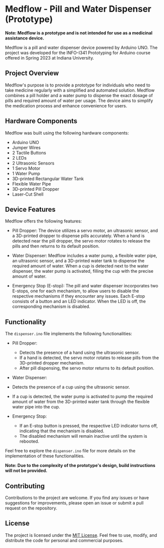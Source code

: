 # Medflow - Pill and Water Dispenser (Prototype)

**Note: Medflow is a prototype and is not intended for use as a medicinal assistance device.**

Medflow is a pill and water dispenser device powered by Arduino UNO. The project was developed for the INFO-I341 Prototyping for Arduino course offered in Spring 2023 at Indiana University.

## Project Overview

Medflow's purpose is to provide a prototype for individuals who need to take medicine regularly with a simplified and automated solution. Medflow combines a pill holder and a water pump to dispense the exact dosage of pills and required amount of water per usage. The device aims to simplify the medication process and enhance convenience for users.

## Hardware Components

Medflow was built using the following hardware components:

- Arduino UNO
- Jumper Wires
- 2 Tactile Buttons
- 2 LEDs
- 2 Ultrasonic Sensors
- 1 Servo Motor
- 1 Water Pump
- 3D-printed Rectangular Water Tank
- Flexible Water Pipe
- 3D-printed Pill Dropper
- Laser-Cut Shell

## Device Features

Medflow offers the following features:

- Pill Dropper: The device utilizes a servo motor, an ultrasonic sensor, and a 3D-printed dropper to dispense pills accurately. When a hand is detected near the pill dropper, the servo motor rotates to release the pills and then returns to its default position.

- Water Dispenser: Medflow includes a water pump, a flexible water pipe, an ultrasonic sensor, and a 3D-printed water tank to dispense the required amount of water. When a cup is detected next to the water dispenser, the water pump is activated, filling the cup with the precise amount of water.

- Emergency Stop (E-stop): The pill and water dispenser incorporates two E-stops, one for each mechanism, to allow users to disable the respective mechanisms if they encounter any issues. Each E-stop consists of a button and an LED indicator. When the LED is off, the corresponding mechanism is disabled.

## Functionality

The `dispenser.ino` file implements the following functionalities:

- Pill Dropper:
  - Detects the presence of a hand using the ultrasonic sensor.
  - If a hand is detected, the servo motor rotates to release pills from the 3D-printed dropper mechanism.
  - After pill dispensing, the servo motor returns to its default position.

- Water Dispenser:
 - Detects the presence of a cup using the ultrasonic sensor.
  - If a cup is detected, the water pump is activated to pump the required amount of water from the 3D-printed water tank through the flexible water pipe into the cup.

- Emergency Stop:
  - If an E-stop button is pressed, the respective LED indicator turns off, indicating that the mechanism is disabled.
  - The disabled mechanism will remain inactive until the system is rebooted.

Feel free to explore the `dispenser.ino` file for more details on the implementation of these functionalities.

**Note: Due to the complexity of the prototype's design, build instructions will not be provided.**

## Contributing

Contributions to the project are welcome. If you find any issues or have suggestions for improvements, please open an issue or submit a pull request on the repository.

## License

The project is licensed under the [MIT License](LICENSE). Feel free to use, modify, and distribute the code for personal and commercial purposes.